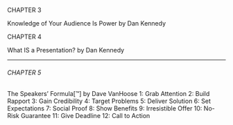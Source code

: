 CHAPTER 3

Knowledge of Your Audience Is Power by Dan Kennedy

CHAPTER 4

What IS a Presentation? by Dan Kennedy


-----

###### CHAPTER 5
 The Speakers’ Formula[™] by Dave VanHoose
 1: Grab Attention 2: Build Rapport 3: Gain Credibility 4: Target Problems 5: Deliver Solution 6: Set Expectations 7: Social Proof 8: Show Benefits 9: Irresistible Offer 10: No-Risk Guarantee 11: Give Deadline 12: Call to Action